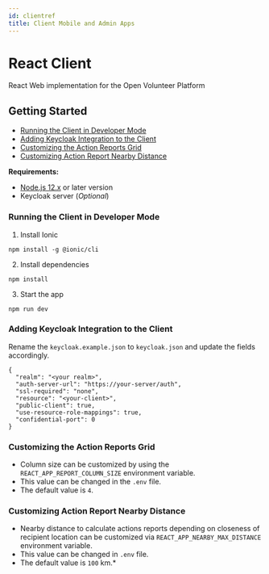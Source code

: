 ```yaml
---
id: clientref
title: Client Mobile and Admin Apps
---
```

# React Client

React Web implementation for the Open Volunteer Platform 

## Getting Started

* [Running the Client in Developer Mode](#Running-the-Client-in-Developer-Mode)
* [Adding Keycloak Integration to the Client](#Adding-Keycloak-Integration-to-the-Client)
* [Customizing the Action Reports Grid](#Customizing-the-Action-Reports-Grid)
* [Customizing Action Report Nearby Distance](#Customizing-Action-Report-Nearby-Distance)

**Requirements:** 

* [Node.js 12.x](https://nodejs.org/en/download/current/) or later version
* Keycloak server (_Optional_) 

### Running the Client in Developer Mode

1. Install Ionic

```shell
npm install -g @ionic/cli
```

2.  Install dependencies

```shell
npm install
```

3.  Start the app

```shell
npm run dev
```

### Adding Keycloak Integration to the Client

Rename the `keycloak.example.json` to `keycloak.json` and update the fields accordingly.


```
{
  "realm": "<your realm>",
  "auth-server-url": "https://your-server/auth",
  "ssl-required": "none",
  "resource": "<your-client>",
  "public-client": true,
  "use-resource-role-mappings": true,
  "confidential-port": 0
}
```

### Customizing the Action Reports Grid

* Column size can be customized by using  the `REACT_APP_REPORT_COLUMN_SIZE` environment variable. 
* This value can be changed in the `.env` file. 
* The default value is `4`.


### Customizing Action Report Nearby Distance

* Nearby distance to calculate actions reports depending on closeness of recipient location can be customized via `REACT_APP_NEARBY_MAX_DISTANCE` environment variable.
* This value can be changed in `.env` file. 
* The default value is `100` km.*
